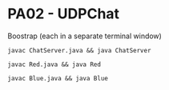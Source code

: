 # PA02 - UDPChat

Boostrap (each in a separate terminal window)

```
javac ChatServer.java && java ChatServer
```

```
javac Red.java && java Red
```

```
javac Blue.java && java Blue
```
